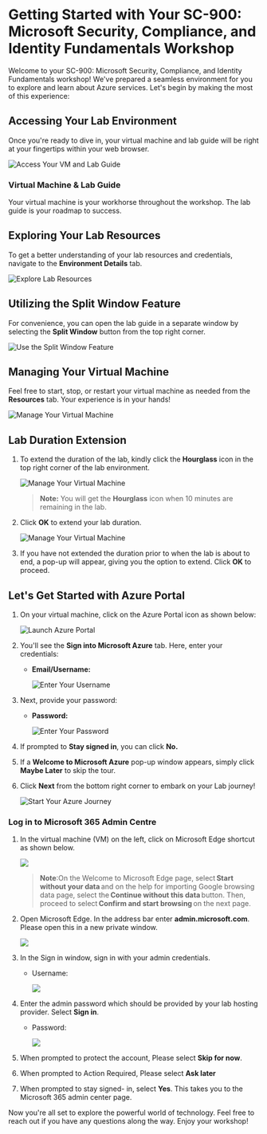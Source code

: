 # Getting Started with Your SC-900: Microsoft Security, Compliance, and Identity Fundamentals Workshop
 
Welcome to your SC-900: Microsoft Security, Compliance, and Identity Fundamentals workshop! We've prepared a seamless environment for you to explore and learn about Azure services. Let's begin by making the most of this experience:
 
## Accessing Your Lab Environment
 
Once you're ready to dive in, your virtual machine and lab guide will be right at your fingertips within your web browser.
 
![Access Your VM and Lab Guide](../Images/labguide.png)

### Virtual Machine & Lab Guide
 
Your virtual machine is your workhorse throughout the workshop. The lab guide is your roadmap to success.
 
## Exploring Your Lab Resources
 
To get a better understanding of your lab resources and credentials, navigate to the **Environment Details** tab.
 
![Explore Lab Resources](../Images/env.png)
 
## Utilizing the Split Window Feature
 
For convenience, you can open the lab guide in a separate window by selecting the **Split Window** button from the top right corner.
 
![Use the Split Window Feature](../Images/spl.png)
 
## Managing Your Virtual Machine
 
Feel free to start, stop, or restart your virtual machine as needed from the **Resources** tab. Your experience is in your hands!
 
![Manage Your Virtual Machine](../Images/res.png)
 
## **Lab Duration Extension**

1. To extend the duration of the lab, kindly click the **Hourglass** icon in the top right corner of the lab environment. 

    ![Manage Your Virtual Machine](../Images/gext.png)

    >**Note:** You will get the **Hourglass** icon when 10 minutes are remaining in the lab.

2. Click **OK** to extend your lab duration.
 
   ![Manage Your Virtual Machine](../Images/gext2.png)

3. If you have not extended the duration prior to when the lab is about to end, a pop-up will appear, giving you the option to extend. Click **OK** to proceed.

## Let's Get Started with Azure Portal
 
1. On your virtual machine, click on the Azure Portal icon as shown below:
 
    ![Launch Azure Portal](../Images/sc900-image(1).png)

 
2. You'll see the **Sign into Microsoft Azure** tab. Here, enter your credentials:
 
   - **Email/Username:** <inject key="AzureAdUserEmail"></inject>
 
     ![Enter Your Username](../Images/sc900-image-1.png)
 
3. Next, provide your password:
 
   - **Password:** <inject key="AzureAdUserPassword"></inject>
 
     ![Enter Your Password](../Images/sc900-image-2.png)
 
4. If prompted to **Stay signed in**, you can click **No.**
 
5. If a **Welcome to Microsoft Azure** pop-up window appears, simply click **Maybe Later** to skip the tour.
 
6. Click **Next** from the bottom right corner to embark on your Lab journey!
 
     ![Start Your Azure Journey](../Images/sc900-image(3).png)

### Log in to Microsoft 365 Admin Centre

1. In the virtual machine (VM) on the left, click on Microsoft Edge shortcut as shown below.

    ![](../Images/sc900-introimage1.png)

    >**Note**:On the Welcome to Microsoft Edge page, select **Start without your data** and on the help for importing Google browsing data page, select the **Continue without this data** button. Then, proceed to select **Confirm and start browsing** on the next page.

1. Open Microsoft Edge. In the address bar enter **admin.microsoft.com**. Please open this in a new private window.

      ![](../Images/module4/lab12/main-4.png)

1. In the Sign in window, sign in with your admin credentials.

    - Username: <inject key="AzureAdUserEmail"></inject>

      ![](../Images/module4/lab12/main-4.png)

1. Enter the admin password which should be provided by your lab hosting provider. Select **Sign in**.

    - Password: <inject key="AzureAdUserPassword"></inject>
    
      ![](../Images/module4/lab12/main-3.png)
     
1. When prompted to protect the account, Please select **Skip for now**.
   
1. When prompted to Action Required, Please select **Ask later**

1.  When prompted to stay signed- in, select **Yes**. This takes you to the Microsoft 365 admin center page.
 
Now you're all set to explore the powerful world of technology. Feel free to reach out if you have any questions along the way. Enjoy your workshop!

